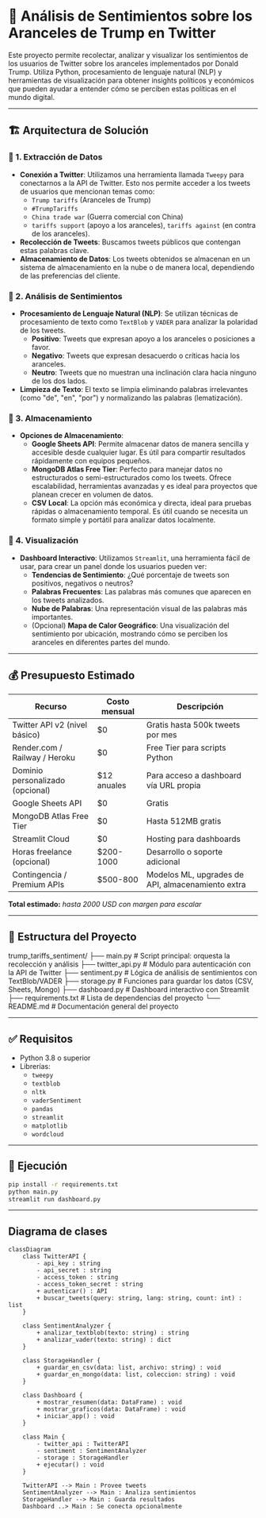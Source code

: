 # 🧠 Análisis de Sentimientos sobre los Aranceles de Trump en Twitter

Este proyecto permite recolectar, analizar y visualizar los sentimientos de los usuarios de Twitter sobre los aranceles implementados por Donald Trump. Utiliza Python, procesamiento de lenguaje natural (NLP) y herramientas de visualización para obtener insights políticos y económicos que pueden ayudar a entender cómo se perciben estas políticas en el mundo digital.

---
## 🏗️ Arquitectura de Solución

### 🔹 1. Extracción de Datos
- **Conexión a Twitter**: Utilizamos una herramienta llamada `Tweepy` para conectarnos a la API de Twitter. Esto nos permite acceder a los tweets de usuarios que mencionan temas como:
  - `Trump tariffs` (Aranceles de Trump)
  - `#TrumpTariffs`
  - `China trade war` (Guerra comercial con China)
  - `tariffs support` (apoyo a los aranceles), `tariffs against` (en contra de los aranceles).
- **Recolección de Tweets**: Buscamos tweets públicos que contengan estas palabras clave.
- **Almacenamiento de Datos**: Los tweets obtenidos se almacenan en un sistema de almacenamiento en la nube o de manera local, dependiendo de las preferencias del cliente.

### 🔹 2. Análisis de Sentimientos
- **Procesamiento de Lenguaje Natural (NLP)**: Se utilizan técnicas de procesamiento de texto como `TextBlob` y `VADER` para analizar la polaridad de los tweets.
  - **Positivo**: Tweets que expresan apoyo a los aranceles o posiciones a favor.
  - **Negativo**: Tweets que expresan desacuerdo o críticas hacia los aranceles.
  - **Neutro**: Tweets que no muestran una inclinación clara hacia ninguno de los dos lados.
- **Limpieza de Texto**: El texto se limpia eliminando palabras irrelevantes (como "de", "en", "por") y normalizando las palabras (lematización).

### 🔹 3. Almacenamiento
- **Opciones de Almacenamiento**:
  - **Google Sheets API**: Permite almacenar datos de manera sencilla y accesible desde cualquier lugar. Es útil para compartir resultados rápidamente con equipos pequeños.
  - **MongoDB Atlas Free Tier**: Perfecto para manejar datos no estructurados o semi-estructurados como los tweets. Ofrece escalabilidad, herramientas avanzadas y es ideal para proyectos que planean crecer en volumen de datos.
  - **CSV Local**: La opción más económica y directa, ideal para pruebas rápidas o almacenamiento temporal. Es útil cuando se necesita un formato simple y portátil para analizar datos localmente.

### 🔹 4. Visualización
- **Dashboard Interactivo**: Utilizamos `Streamlit`, una herramienta fácil de usar, para crear un panel donde los usuarios pueden ver:
  - **Tendencias de Sentimiento**: ¿Qué porcentaje de tweets son positivos, negativos o neutros?
  - **Palabras Frecuentes**: Las palabras más comunes que aparecen en los tweets analizados.
  - **Nube de Palabras**: Una representación visual de las palabras más importantes.
  - (Opcional) **Mapa de Calor Geográfico**: Una visualización del sentimiento por ubicación, mostrando cómo se perciben los aranceles en diferentes partes del mundo.

---

## 💰 Presupuesto Estimado

| Recurso                          | Costo mensual | Descripción                                           |
|----------------------------------|---------------|-------------------------------------------------------|
| Twitter API v2 (nivel básico)    | $0            | Gratis hasta 500k tweets por mes                      |
| Render.com / Railway / Heroku    | $0            | Free Tier para scripts Python                         |
| Dominio personalizado (opcional)| $12 anuales   | Para acceso a dashboard vía URL propia                |
| Google Sheets API                | $0            | Gratis                                                |
| MongoDB Atlas Free Tier          | $0            | Hasta 512MB gratis                                    |
| Streamlit Cloud                  | $0            | Hosting para dashboards                               |
| Horas freelance (opcional)       | $200-1000     | Desarrollo o soporte adicional                        |
| Contingencia / Premium APIs      | $500-800      | Modelos ML, upgrades de API, almacenamiento extra     |

**Total estimado:** *hasta 2000 USD con margen para escalar*

---

## 📂 Estructura del Proyecto

trump_tariffs_sentiment/
├── main.py              # Script principal: orquesta la recolección y análisis
├── twitter_api.py       # Módulo para autenticación con la API de Twitter
├── sentiment.py         # Lógica de análisis de sentimientos con TextBlob/VADER
├── storage.py           # Funciones para guardar los datos (CSV, Sheets, Mongo)
├── dashboard.py         # Dashboard interactivo con Streamlit
├── requirements.txt     # Lista de dependencias del proyecto
└── README.md            # Documentación general del proyecto



---

## ✅ Requisitos

- Python 3.8 o superior
- Librerías:
  - `tweepy`
  - `textblob`
  - `nltk`
  - `vaderSentiment`
  - `pandas`
  - `streamlit`
  - `matplotlib`
  - `wordcloud`

---

## 🚀 Ejecución

```bash
pip install -r requirements.txt
python main.py
streamlit run dashboard.py
```
---

## Diagrama de clases
```mermaid
classDiagram
    class TwitterAPI {
        - api_key : string
        - api_secret : string
        - access_token : string
        - access_token_secret : string
        + autenticar() : API
        + buscar_tweets(query: string, lang: string, count: int) : list
    }

    class SentimentAnalyzer {
        + analizar_textblob(texto: string) : string
        + analizar_vader(texto: string) : dict
    }

    class StorageHandler {
        + guardar_en_csv(data: list, archivo: string) : void
        + guardar_en_mongo(data: list, coleccion: string) : void
    }

    class Dashboard {
        + mostrar_resumen(data: DataFrame) : void
        + mostrar_graficos(data: DataFrame) : void
        + iniciar_app() : void
    }

    class Main {
        - twitter_api : TwitterAPI
        - sentiment : SentimentAnalyzer
        - storage : StorageHandler
        + ejecutar() : void
    }

    TwitterAPI --> Main : Provee tweets
    SentimentAnalyzer --> Main : Analiza sentimientos
    StorageHandler --> Main : Guarda resultados
    Dashboard ..> Main : Se conecta opcionalmente
```

